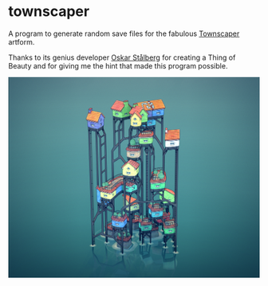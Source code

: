 # townscaper

A program to generate random save files for the fabulous [Townscaper](https://store.steampowered.com/app/1291340/Townscaper/) artform.

Thanks to its genius developer [Oskar Stålberg](https://twitter.com/OskSta) for creating a Thing of Beauty and for giving me the hint that made this program possible.

![First Output](Random%2001.png)
